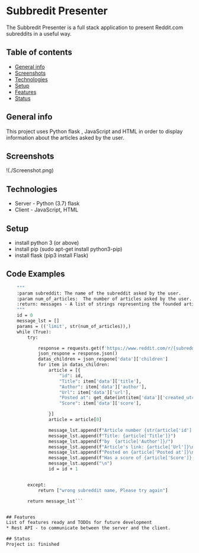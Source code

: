 # Subbredit Presenter
The Subbredit Presenter is a full stack application to present Reddit.com subreddits in a useful way.


## Table of contents
* [General info](#general-info)
* [Screenshots](#screenshots)
* [Technologies](#technologies)
* [Setup](#setup)
* [Features](#features)
* [Status](#status)


## General info
This project uses Python flask , JavaScript and HTML in order to display information about the articles asked by the user.

## Screenshots
!(./Screenshot.png)

## Technologies
* Server - Python (3.7) flask
* Client - JavaScript, HTML

## Setup
* install python 3 (or above)
* install pip (sudo apt-get install python3-pip)
* install flask (pip3 install Flask)


## Code Examples

```def get_articles(subreddit, num_of_articles):
    """
    :param subreddit: The name of the subreddit asked by the user. 
    :param num_of_articles:  The number of articles asked by the user.
    :return: messages - A list of strings representing the founded articles.
    """
    id = 0
    message_lst = []
    params = (('limit', str(num_of_articles)),)
    while (True):
        try:

            response = requests.get(f'https://www.reddit.com/r/{subreddit}/.json', headers=headers, params=params)
            json_respone = response.json()
            datas_children = json_respone['data']['children']
            for item in datas_children:
                article = [{
                    "id": id,
                    "Title": item['data']['title'],
                    "Author": item['data']['author'],
                    "Url": item['data']['url'],
                    "Posted at": get_date(int(item['data']['created_utc'])),
                    "Score": item['data']['score'],

                }]
                article = article[0]

                message_lst.append(f"Article number {str(article['id'] + 1)}:\n ")
                message_lst.append(f"Title: {article['Title']}")
                message_lst.append(f"by  {article['Author']}/")
                message_lst.append(f"Article's link: {article['Url']}\n")
                message_lst.append(f"Posted on {article['Posted at']}\n")
                message_lst.append(f"Has a score of {article['Score']} \n")
                message_lst.append("\n")
                id = id + 1


        except:
            return ["wrong subreddit name, Please try again"]

        return message_lst```


## Features
List of features ready and TODOs for future development
* Rest API - to communicate between the server and the client.

## Status
Project is: finished

